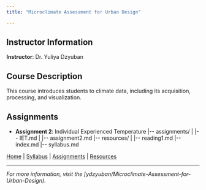 ```yaml
---
title: "Microclimate Assessment for Urban Design"

---
```


## Instructor Information
**Instructor**: Dr. Yuliya Dzyuban

## Course Description
This course introduces students to climate data, including its acquisition, processing, and visualization.

## Assignments 
- **Assignment 2**: Individual Experienced Temperature
|-- assignments/
|   |-- IET.md
|   |-- assignment2.md
|-- resources/
|   |-- reading1.md
|-- index.md
|-- syllabus.md

[Home](index.md) | [Syllabus](syllabus.md) | [Assignments](assignments.md) | [Resources](resources.md)

---

_For more information, visit the [ydzyuban/Microclimate-Assessment-for-Urban-Design)._  
